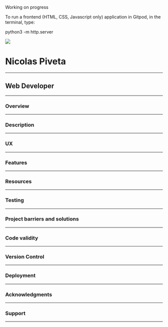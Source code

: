Working on progress

To run a frontend (HTML, CSS, Javascript only) application in Gitpod, in the terminal, type:

python3 -m http.server

<img src="https://codeinstitute.s3.amazonaws.com/fullstack/ci_logo_small.png" style="margin: 0;">

# Nicolas Piveta
---

## Web Developer

---

### Overview

---

### Description

---

### UX

---

### Features

---

### Resources

---

### Testing

---

### Project barriers and solutions

---

### Code validity

---

### Version Control

---

### Deployment

---

### Acknowledgments

---

### Support

---